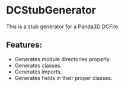 # DCStubGenerator

This is a stub generator for a Panda3D DCFile.

## Features:
* Generates module directories properly.
* Generates classes.
* Generates imports.
* Generates fields in their proper classes.
